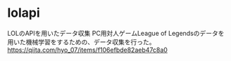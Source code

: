 # lolapi
LOLのAPIを用いたデータ収集
PC用対人ゲームLeague of Legendsのデータを用いた機械学習をするための、データ収集を行った。
https://qiita.com/hyo_07/items/f106efbde82aeb47c8a0
